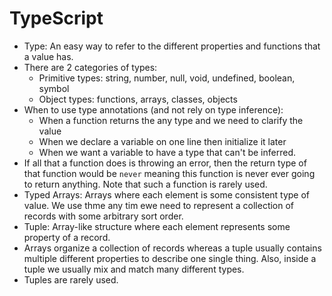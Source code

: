 # TypeScript 

- Type: An easy way to refer to the different properties and functions that a value has.
- There are 2 categories of types: 
    - Primitive types: string, number, null, void, undefined, boolean, symbol
    - Object types: functions, arrays, classes, objects
- When to use type annotations (and not rely on type inference):
    - When a function returns the any type and we need to clarify the value
    - When we declare a variable on one line then initialize it later
    - When we want a variable to have a type that can't be inferred.
- If all that a function does is throwing an error, then the return type of that function would be `never` meaning this function is never ever going to return anything. Note that such a function is rarely used. 
- Typed Arrays: Arrays where each element is some consistent type of value. We use thme any tim ewe need to represent a collection of records with some arbitrary sort order.
- Tuple: Array-like structure where each element represents some property of a record.
- Arrays organize a collection of records whereas a tuple usually contains multiple different properties to describe one single thing. Also, inside a tuple we usually mix and match many different types.
- Tuples are rarely used.